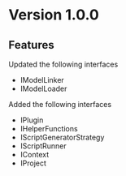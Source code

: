 ﻿# Version 1.0.0

## Features

Updated the following interfaces

- IModelLinker
- IModelLoader

Added the following interfaces

- IPlugin
- IHelperFunctions
- IScriptGeneratorStrategy
- IScriptRunner
- IContext
- IProject
